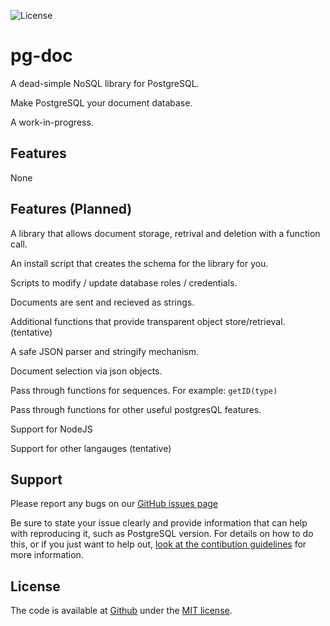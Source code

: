 ![License][license-image]


# pg-doc

A dead-simple NoSQL library for PostgreSQL.

Make PostgreSQL your document database.

A work-in-progress.


## Features

None


## Features (Planned)

A library that allows document storage, retrival and deletion with a function call.

An install script that creates the schema for the library for you.

Scripts to modify / update database roles / credentials.

Documents are sent and recieved as strings.

Additional functions that provide transparent object store/retrieval. (tentative)

A safe JSON parser and stringify mechanism.

Document selection via json objects.

Pass through functions for sequences. For example: `getID(type)`

Pass through functions for other useful postgresQL features.

Support for NodeJS

Support for other langauges (tentative)


## Support

Please report any bugs on our [GitHub issues page][issues]

Be sure to state your issue clearly and provide information that can help with reproducing it, such as PostgreSQL version. For details on how to do this, or if you just want to help out, [look at the contibution guidelines][contributing] for more information.


## License

The code is available at [Github][license] under the [MIT license][license].


[home]: https://github.com/eadsjr/pg-doc
[issues]: https://github.com/eadsjr/pg-doc/issues
[contributing]: https://github.com/eadsjr/pg-doc/blob/master/docs/CONTRIBUTING.md
[license]: https://github.com/eadsjr/pg-doc/blob/master/LICENSE
[license-image]: https://img.shields.io/badge/license-MIT-blue.svg
